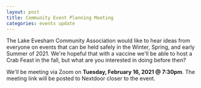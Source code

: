 ```yaml
---
layout: post
title: Community Event Planning Meeting
categories: events update
---
```


The Lake Evesham Community Association would like to hear ideas from everyone on events that can be held
safely in the Winter, Spring, and early Summer of 2021. We're hopeful that with a vaccine we'll be able to
host a Crab Feast in the fall, but what are you interested in doing before then?

We'll be meeting via Zoom on **Tuesday, February 16, 2021 @ 7:30pm**. The meeting link will be posted to Nextdoor closer to the event.
